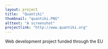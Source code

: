 ```yaml
---
layout: project
title:  "Quantiki"
thumbnail: "quantiki.PNG"
alttext: "A screenshot"
projectlink: "http://www.quantiki.org"
---
```


Web development project funded through the EU
